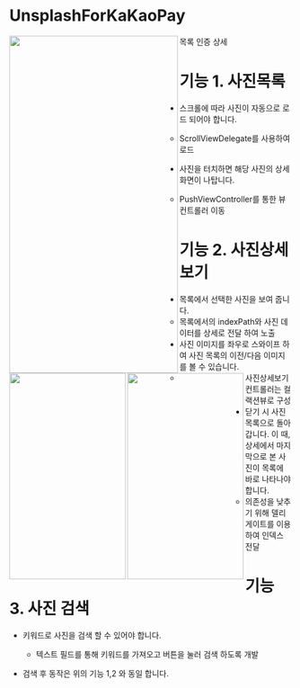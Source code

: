 # UnsplashForKaKaoPay

<tr>
  <td>목록<img align = "left" src = "https://github.com/HwangWoonChun/UnsplashForKakaoPay/blob/master/image_1.png" width = 300 height = 600></td>
  <td>인증<img align = "left" src = "https://github.com/HwangWoonChun/UnsplashForKakaoPay/blob/master/image_2.png" width = 207 height = 367></td>
  <td>상세<img align = "left" src = "https://github.com/HwangWoonChun/UnsplashForKakaoPay/blob/master/image_3.png" width = 207 height = 367></td>
</tr>

# 기능 1. 사진목록
* 스크롤에 따라 사진이 자동으로 로드 되어야 합니다.
   * ScrollViewDelegate를 사용하여 로드
    
* 사진을 터치하면 해당 사진의 상세 화면이 나탑니다.
   * PushViewController를 통한 뷰컨트롤러 이동

# 기능 2. 사진상세보기
* 목록에서 선택한 사진을 보여 줍니다.
   * 목록에서의 indexPath와 사진 데이터를 상세로 전달 하여 노출
* 사진 이미지를 좌우로 스와이프 하여 사진 목록의 이전/다음 이미지를 볼 수 있습니다.
   * 사진상세보기 컨트롤러는 컬랙션뷰로 구성
* 닫기 시 사진 목록으로 돌아갑니다. 이 때, 상세에서 마지막으로 본 사진이 목록에 바로 나타나야 합니다.
   * 의존성을 낮추기 위해 델리게이트를 이용하여 인덱스 전달
   
# 기능 3. 사진 검색
* 키워드로 사진을 검색 할 수 있어야 합니다.
   * 텍스트 필드를 통해 키워드를 가져오고 버튼을 눌러 검색 하도록 개발
   
* 검색 후 동작은 위의 기능 1,2 와 동일 합니다.
